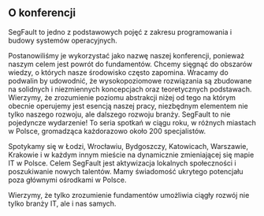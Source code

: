 ---
---

## O konferencji

SegFault to jedno z podstawowych pojęć z zakresu programowania i budowy systemów operacyjnych.

Postanowiliśmy je wykorzystać jako nazwę naszej konferencji, ponieważ naszym celem jest powrót do fundamentów. Chcemy sięgnąć do obszarów wiedzy, o których nasze środowisko często zapomina. Wracamy do podwalin by udowodnić, że wysokopoziomowe rozwiązania są zbudowane na solidnych i niezmiennych koncepcjach oraz teoretycznych podstawach. Wierzymy, że zrozumienie poziomu abstrakcji niżej od tego na którym obecnie operujemy jest esencją naszej pracy, niezbędnym elementem nie tylko naszego rozwoju, ale dalszego rozwoju branży. SegFault to nie pojedyncze wydarzenie! To seria spotkań w ciągu roku, w różnych miastach w Polsce, gromadząca każdorazowo około 200 specjalistów.

Spotykamy się w Łodzi, Wrocławiu, Bydgoszczy, Katowicach, Warszawie, Krakowie i w każdym innym mieście na dynamicznie zmieniającej się mapie IT w Polsce. Celem SegFault jest aktywizacja lokalnych społeczności i poszukiwanie nowych talentów. Mamy świadomość ukrytego potencjału poza głównymi ośrodkami w Polsce.

Wierzymy, że tylko zrozumienie fundamentów umożliwia ciągły rozwój nie tylko branży IT, ale i nas samych.

